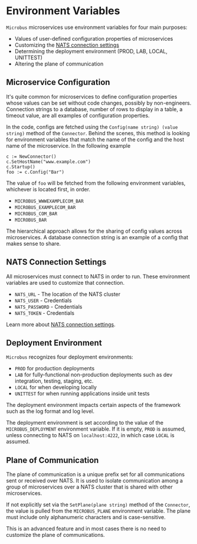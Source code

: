 # Environment Variables

`Microbus` microservices use environment variables for four main purposes:

* Values of user-defined configuration properties of microservices
* Customizing the [NATS connection settings](./natsconnection.md)
* Determining the deployment environment (PROD, LAB, LOCAL, UNITTEST)
* Altering the plane of communication

## Microservice Configuration

It's quite common for microservices to define configuration properties whose values can be set without code changes, possibly by non-engineers. Connection strings to a database, number of rows to display in a table, a timeout value, are all examples of configuration properties.

In the code, configs are fetched using the `Config(name string) (value string)` method of the `Connector`. Behind the scenes, this method is looking for environment variables that match the name of the config and the host name of the microservice. In the following example

```
c := NewConnector()
c.SetHostName("www.example.com")
c.Startup()
foo := c.Config("Bar")
```

The value of `foo` will be fetched from the following environment variables, whichever is located first, in order.

* `MICROBUS_WWWEXAMPLECOM_BAR`
* `MICROBUS_EXAMPLECOM_BAR`
* `MICROBUS_COM_BAR`
* `MICROBUS_BAR`

The hierarchical approach allows for the sharing of config values across microservices. A database connection string is an example of a config that makes sense to share.

## NATS Connection Settings

All microservices must connect to NATS in order to run. These environment variables are used to customize that connection.

* `NATS_URL` - The location of the NATS cluster
* `NATS_USER` - Credentials
* `NATS_PASSWORD` - Credentials
* `NATS_TOKEN` - Credentials

Learn more about [NATS connection settings](./natsconnection.md).

## Deployment Environment

`Microbus` recognizes four deployment environments:

* `PROD` for production deployments
* `LAB` for fully-functional non-production deployments such as dev integration, testing, staging, etc.
* `LOCAL` for when developing locally
* `UNITTEST` for when running applications inside unit tests

The deployment environment impacts certain aspects of the framework such as the log format and log level.

The deployment environment is set according to the value of the `MICROBUS_DEPLOYMENT` environment variable. If it is empty, `PROD` is assumed, unless connecting to NATS on `localhost:4222`, in which case `LOCAL` is assumed.

## Plane of Communication

The plane of communication is a unique prefix set for all communications sent or received over NATS.
It is used to isolate communication among a group of microservices over a NATS cluster
that is shared with other microservices.

If not explicitly set via the `SetPlane(plane string)` method of the `Connector`, the value is pulled from the `MICROBUS_PLANE` environment variable. The plane must include only alphanumeric characters and is case-sensitive.

This is an advanced feature and in most cases there is no need to customize the plane of communications.
